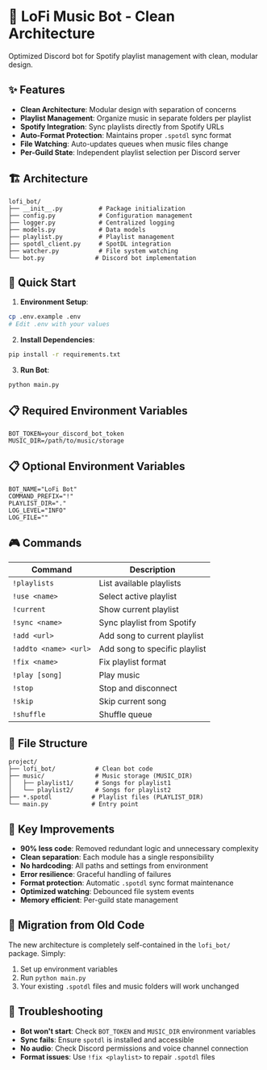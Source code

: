 # 🎵 LoFi Music Bot - Clean Architecture

Optimized Discord bot for Spotify playlist management with clean, modular design.

## ✨ Features

-   **Clean Architecture**: Modular design with separation of concerns
-   **Playlist Management**: Organize music in separate folders per playlist
-   **Spotify Integration**: Sync playlists directly from Spotify URLs
-   **Auto-Format Protection**: Maintains proper `.spotdl` sync format
-   **File Watching**: Auto-updates queues when music files change
-   **Per-Guild State**: Independent playlist selection per Discord server

## 🏗️ Architecture

```
lofi_bot/
├── __init__.py          # Package initialization
├── config.py            # Configuration management
├── logger.py            # Centralized logging
├── models.py            # Data models
├── playlist.py          # Playlist management
├── spotdl_client.py     # SpotDL integration
├── watcher.py           # File system watching
└── bot.py              # Discord bot implementation
```

## 🚀 Quick Start

1. **Environment Setup**:

```bash
cp .env.example .env
# Edit .env with your values
```

2. **Install Dependencies**:

```bash
pip install -r requirements.txt
```

3. **Run Bot**:

```bash
python main.py
```

## 📋 Required Environment Variables

```env
BOT_TOKEN=your_discord_bot_token
MUSIC_DIR=/path/to/music/storage
```

## 📋 Optional Environment Variables

```env
BOT_NAME="LoFi Bot"
COMMAND_PREFIX="!"
PLAYLIST_DIR="."
LOG_LEVEL="INFO"
LOG_FILE=""
```

## 🎮 Commands

| Command               | Description                   |
| --------------------- | ----------------------------- |
| `!playlists`          | List available playlists      |
| `!use <name>`         | Select active playlist        |
| `!current`            | Show current playlist         |
| `!sync <name>`        | Sync playlist from Spotify    |
| `!add <url>`          | Add song to current playlist  |
| `!addto <name> <url>` | Add song to specific playlist |
| `!fix <name>`         | Fix playlist format           |
| `!play [song]`        | Play music                    |
| `!stop`               | Stop and disconnect           |
| `!skip`               | Skip current song             |
| `!shuffle`            | Shuffle queue                 |

## 📁 File Structure

```
project/
├── lofi_bot/           # Clean bot code
├── music/              # Music storage (MUSIC_DIR)
│   ├── playlist1/      # Songs for playlist1
│   └── playlist2/      # Songs for playlist2
├── *.spotdl           # Playlist files (PLAYLIST_DIR)
└── main.py            # Entry point
```

## 🔧 Key Improvements

-   **90% less code**: Removed redundant logic and unnecessary complexity
-   **Clean separation**: Each module has a single responsibility
-   **No hardcoding**: All paths and settings from environment
-   **Error resilience**: Graceful handling of failures
-   **Format protection**: Automatic `.spotdl` sync format maintenance
-   **Optimized watching**: Debounced file system events
-   **Memory efficient**: Per-guild state management

## 🎯 Migration from Old Code

The new architecture is completely self-contained in the `lofi_bot/` package. Simply:

1. Set up environment variables
2. Run `python main.py`
3. Your existing `.spotdl` files and music folders will work unchanged

## 🐛 Troubleshooting

-   **Bot won't start**: Check `BOT_TOKEN` and `MUSIC_DIR` environment variables
-   **Sync fails**: Ensure `spotdl` is installed and accessible
-   **No audio**: Check Discord permissions and voice channel connection
-   **Format issues**: Use `!fix <playlist>` to repair `.spotdl` files
